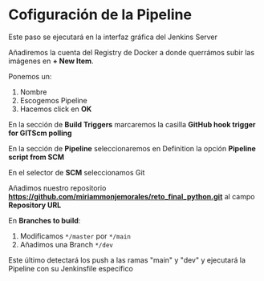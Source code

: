 # Cofiguración de la Pipeline

Este paso se ejecutará en la interfaz gráfica del Jenkins Server

Añadiremos la cuenta del Registry de Docker a donde querrámos subir las imágenes en **+ New Item**.

Ponemos un:
1. Nombre
1. Escogemos Pipeline
1. Hacemos click en **OK**

En la sección de **Build Triggers** marcaremos la casilla **GitHub hook trigger for GITScm polling**

En la sección de **Pipeline** seleccionaremos en Definition la opción **Pipeline script from SCM**

En el selector de **SCM** seleccionamos Git

Añadimos nuestro repositorio **https://github.com/miriammonjemorales/reto_final_python.git** al campo **Repository URL**

En **Branches to build**:
1. Modificamos `*/master` por `*/main`
1. Añadimos una Branch `*/dev`

Este último detectará los push a las ramas "main" y "dev" y ejecutará la Pipeline con su Jenkinsfile específico
